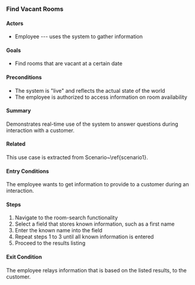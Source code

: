 ### Find Vacant Rooms

#### Actors

* Employee --- uses the system to gather information

#### Goals

* Find rooms that are vacant at a certain date

#### Preconditions

* The system is "live" and reflects the actual state of the world 
* The employee is authorized to access information on room availability

#### Summary

Demonstrates real-time use of the system to answer questions during interaction
with a customer.

#### Related

This use case is extracted from Scenario~\ref{scenario1}.


#### Entry Conditions
The employee wants to get information to provide to a customer during an
interaction.

#### Steps

1. Navigate to the room-search functionality
2. Select a field that stores known information, such as a first name
3. Enter the known name into the field
4. Repeat steps 1 to 3 until all known information is entered
5. Proceed to the results listing

#### Exit Condition
The employee relays information that is based on the listed results, to the
customer.
